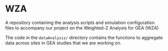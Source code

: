 # WZA
A repository containing the analysis scripts and simulation configuration files to accompany our project on the Weighted-Z Analysis for GEA (WZA) 

The code in the ```dataAnalysis/``` directory contains the functions to aggregate data across sites in GEA studies that we are working on.

